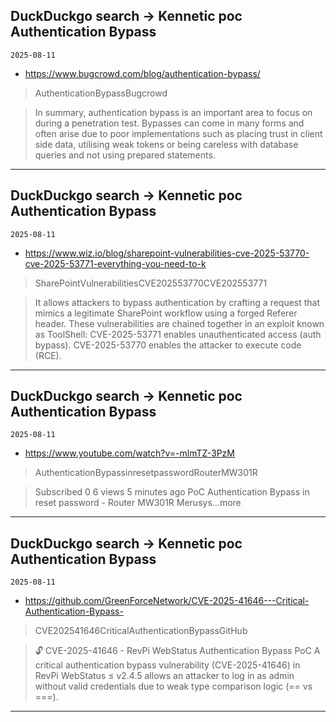 ## DuckDuckgo search -> Kennetic poc Authentication Bypass
`2025-08-11`

* https://www.bugcrowd.com/blog/authentication-bypass/

<blockquote>
 AuthenticationBypassBugcrowd
</blockquote>
<blockquote>
In summary, authentication bypass is an important area to focus on during a penetration test. Bypasses can come in many forms and often arise due to poor implementations such as placing trust in client side data, utilising weak tokens or being careless with database queries and not using prepared statements.
</blockquote>

---

## DuckDuckgo search -> Kennetic poc Authentication Bypass
`2025-08-11`

* https://www.wiz.io/blog/sharepoint-vulnerabilities-cve-2025-53770-cve-2025-53771-everything-you-need-to-k

<blockquote>
 SharePointVulnerabilitiesCVE202553770CVE202553771
</blockquote>
<blockquote>
It allows attackers to bypass authentication by crafting a request that mimics a legitimate SharePoint workflow using a forged Referer header. These vulnerabilities are chained together in an exploit known as ToolShell: CVE-2025-53771 enables unauthenticated access (auth bypass). CVE-2025-53770 enables the attacker to execute code (RCE).
</blockquote>

---

## DuckDuckgo search -> Kennetic poc Authentication Bypass
`2025-08-11`

* https://www.youtube.com/watch?v=-mlmTZ-3PzM

<blockquote>
 AuthenticationBypassinresetpasswordRouterMW301R
</blockquote>
<blockquote>
Subscribed 0 6 views 5 minutes ago PoC Authentication Bypass in reset password - Router MW301R Merusys...more
</blockquote>

---

## DuckDuckgo search -> Kennetic poc Authentication Bypass
`2025-08-11`

* https://github.com/GreenForceNetwork/CVE-2025-41646---Critical-Authentication-Bypass-

<blockquote>
 CVE202541646CriticalAuthenticationBypassGitHub
</blockquote>
<blockquote>
🔓 CVE-2025-41646 - RevPi WebStatus Authentication Bypass PoC A critical authentication bypass vulnerability (CVE-2025-41646) in RevPi WebStatus ≤ v2.4.5 allows an attacker to log in as admin without valid credentials due to weak type comparison logic (&#61;&#61; vs &#61;&#61;&#61;).
</blockquote>

---


